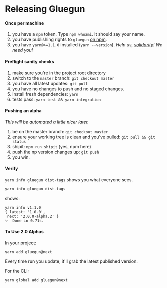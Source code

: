 # Releasing Gluegun

#### Once per machine

1. you have a `npm` token. Type `npm whoami`. It should say your name.
1. you have publishing rights to `gluegun` [on npm](https://www.npmjs.com/package/gluegun).
1. you have `yarn@>=1.1.0` installed (`yarn --version`). _Help us, [solidarity](https://github.com/infinitered/solidarity)! We need you!_

#### Preflight sanity checks

1. make sure you're in the project root directory
1. switch to the `master` branch: `git checkout master`
1. you have all latest updates: `git pull`
1. you have no changes to push and no staged changes.
1. install fresh dependencies: `yarn`
1. tests pass: `yarn test && yarn integration`

#### Pushing an alpha

_This will be automated a little nicer later._

1. be on the master branch: `git checkout master`
1. ensure your working tree is clean and you've pulled: `git pull && git status`
1. shipit: `npm run shipit` (yes, npm here)
1. push the np version changes up: `git push`
1. you win.

#### Verify

`yarn info gluegun dist-tags` shows you what everyone sees.

```sh
yarn info gluegun dist-tags
```

shows:

```
yarn info v1.1.0
{ latest: '1.0.0',
 next: '2.0.0-alpha.2' }
✨  Done in 0.71s.
```

#### To Use 2.0 Alphas

In your project:

`yarn add gluegun@next`

Every time run you update, it'll grab the latest published version.

For the CLI:

`yarn global add gluegun@next`

